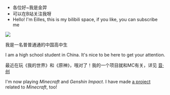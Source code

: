- 各位好~我是金羿
- 可以在B站关注我呀
- Hello! I'm Eilles, this is my bilibili space, if you like, you can subscribe me

[![][Bilibili: 凌云金羿]](https://space.bilibili.com/397369002/)

我是一名普普通通的中国高中生

I am a high school student in China. It's nice to be here to get your attention.

最近在玩《我的世界》和《原神》，哦对了！我的一个项目就和MC有关，详见 [音·创](https://gitee.com/EillesWan/Musicreater)

I'm now playing *Minecraft* and *Genshin Impact*. I have made [a project](https://github.com/EillesWan/Musicreater) related to *Minecraft*, too!


[Bilibili: 凌云金羿]: https://img.shields.io/badge/Bilibili-%E5%87%8C%E4%BA%91%E9%87%91%E7%BE%BF-00A1E7?style=for-the-badge
